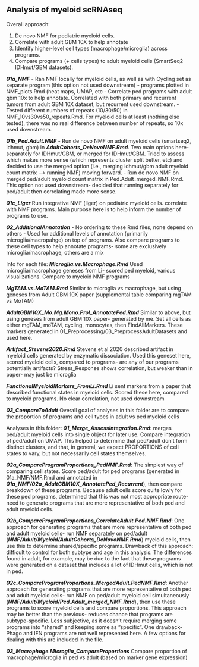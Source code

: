 ## Analysis of myeloid scRNAseq

Overall approach:
1) De novo NMF for pediatric myeloid cells. 
2) Correlate with adult GBM 10X to help annotate
3) Identify higher-level cell types (macrophage/microglia) across programs. 
4) Compare programs (+ cells types) to adult myeloid cells (SmartSeq2 IDHmut/GBM datasets). 



***01a_NMF***
	- Ran NMF locally for myeloid cells, as well as with Cycling set as separate program (this option not used downstream)
	- programs plotted in NMF_plots.Rmd (heat maps, UMAP, etc
	- Correlate ped programs with adult gbm 10x to help annotate. Correlated with both primary and recurrent tumors from adult GBM 10X dataset, but recurrent used downstream.
	-Tested different numbers of repeats (10/30/50) in NMF_10vs30vs50_repeats.Rmd. For myeloid cells at least (nothing else tested), there was no real difference between number of repeats, so 10x used downstream.

***01b_Ped.Adult.NMF***
	- Run de novo NMF on adult myeloid cells (smartseq2, idhmut, gbm) in ***AdultCohorts_DeNovoNMF.Rmd***. Two main options here- separately for IDHmut/GBM, or merged for IDHmut/GBM. Tried to assess which makes more sense (which represents cluster split better, etc) and decided to use the merged option (i.e., merging idhmut/gbm adult myeloid count matrix —> running NMF) moving forward.
	- Run de novo NMF on merged ped/adult myeloid count matrix in Ped.Adult_merged_NMF.Rmd. This option not used downstream- decided that running separately for ped/adult then correlating made more sense.

***01c_Liger***
	Run integrative NMF (liger) on pediatric myeloid cells. correlate with NMF programs. Main purpose here is to help inform the number of programs to use.

***02_AdditionalAnnotation***
	- No ordering to these Rmd files, none depend on others
	- Used for additional levels of annotation (primarily microglia/macropahge) on top of programs. Also compare programs to these cell types to help annotate programs- some are exclusively microglia/macrophage, others are a mix
	
Info for each file:
***Microglia.vs.Macrophage.Rmd***
		Used microglia/macrophage geneses from Li- scored ped myeloid, various visualizations. Compare to myeloid NMF programs

***MgTAM.vs.MoTAM.Rmd***
		Similar to microglia vs macrophage, but using geneses from Adult GBM 10X paper (supplemental table comparing mgTAM vs MoTAM)

***AdultGBM10X_Mo.Mg.Mono.Prol_AnnotatePed.Rmd***
		Similar to above, but using geneses from adult GBM 10X paper- generated by me. Set all cells as either mgTAM, moTAM, cycling, monocytes, then FIndAllMarkers. These markers generated in 01_Preprocessing/03_PreprocessAdultDatasets and used here.

***Artifact_Stevens2020.Rmd***
		Stevens et al 2020 described artifact in myeloid cells generated by enzymatic dissociation. Used this geneset here, scored myeloid cells, compared to programs- are any of our programs potentially artifacts? Stress_Response shows correlation, but weaker than in paper- may just be microglia

***FunctionalMyeloidMarkers_FromLi.Rmd***
		Li sent markers from a paper that described functional states in myeloid cells. Scored these here, compared to myeloid programs. No clear correlation, not used downstream
		
***03_CompareToAdult***
	Overall goal of analyses in this folder are to compare the proportion of programs and cell types in adult vs ped myeloid cells

Analyses in this folder:
***01_Merge_AssessIntegration.Rmd***: merges ped/adult myeloid cells into single object for later use. Compare integration of ped/adult on UMAP. This helped to determine that ped/adult don’t form distinct clusters, and that, in general, we expect PROPORTIONS of cell states to vary, but not necessarily cell states themselves. 
	
***02a_CompareProgramProportions_PedNMF.Rmd***: The simplest way of comparing cell states. Score ped/adult for ped programs (generated in 01a_NMF/NMF.Rmd and annotated in ***01a_NMF/02a_AdultGBM10X_AnnotatePed_Recurrent***), then compare breakdown of these programs. Because adult cells score quite lowly for these ped programs, determined that this was not most appropriate route- need to generate programs that are more representative of both ped and adult myeloid cells.

***02b_CompareProgramProportions_CorrelateAdult.Ped.NMF.Rmd***: One approach for generating programs that are more representative of both ped and adult myeloid cells- run NMF separately on ped/adult (***NMF/Adult/Myeloid/AdultCohorts_DeNovoNMF.Rmd***) myeloid cells, then use this to determine shared/specific programs. Drawback of this approach: difficult to control for both subtype and age in this analysis. The differences found in adult, for example, may be due to the fact that these programs were generated on a dataset that includes a lot of IDHmut cells, which is not in ped.

***02c_CompareProgramProportions_MergedAdult.PedNMF.Rmd***: Another approach for generating programs that are more representative of both ped and adult myeloid cells- run NMF on ped/adult myeloid cell simultaneously (***NMF/Adult/Myeloid/Ped.Adult_merged_NMF.Rmd***), then use these programs to score myeloid cells and compare proportions. This approach may be better than the previous- reduces chance that programs are subtype-specific. Less subjective, as it doesn’t require merging some programs into “shared” and keeping some as “specific”. One drawback- Phago and IFN programs are not well represented here. A few options for dealing with this are included in the file.

***03_Macrophage.Microglia_CompareProportions***
	Compare proportion of macrophage/microglia in ped vs adult (based on marker gene expression)
